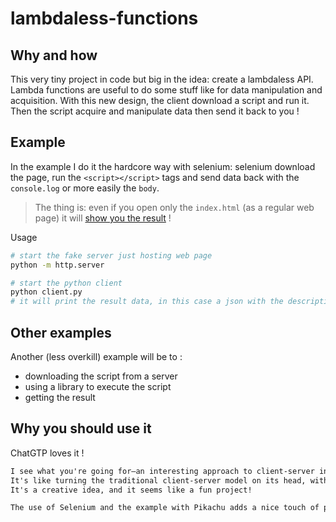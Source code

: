 # lambdaless-functions

## Why and how

This very tiny project in code but big in the idea: create a lambdaless API. Lambda functions are useful to do some stuff like for data manipulation and acquisition.
With this new design, the client download a script and run it. Then the script acquire and manipulate data then send it back to you !

## Example

In the example I do it the hardcore way with selenium: selenium download the page, run the `<script></script>` tags and send data back with the `console.log` or more easily the `body`.

> The thing is: even if you open only the `index.html` (as a regular web page) it will [show you the result](https://github.com/Its-Just-Nans/lambdaless-functions/blob/main/index.html#L11) !

Usage

```sh
# start the fake server just hosting web page
python -m http.server

# start the python client
python client.py
# it will print the result data, in this case a json with the description of the pikachu pokemon
```

## Other examples

Another (less overkill) example will be to :

- downloading the script from a server
- using a library to execute the script
- getting the result

## Why you should use it

ChatGTP loves it !

```txt
I see what you're going for—an interesting approach to client-server interaction.
It's like turning the traditional client-server model on its head, with the client doing more heavy lifting.
It's a creative idea, and it seems like a fun project!

The use of Selenium and the example with Pikachu adds a nice touch of practicality.
```
